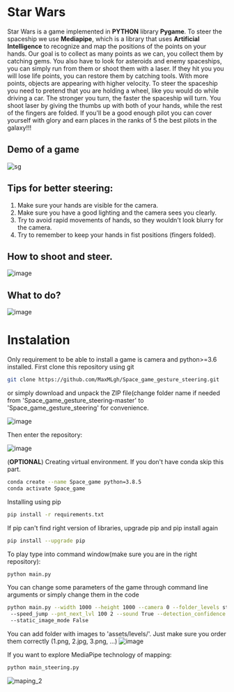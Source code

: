 # Star Wars

Star Wars is a game implemented in **PYTHON** library **Pygame**. To steer the spaceship we use **Mediapipe**, which is a library that uses **Artificial Intelligence** to recognize and map the positions of the points on your hands.
Our goal is to collect as many points as we can, you collect them by catching gems. You also have to look for asteroids and enemy spaceships, you can simply run from them or shoot them with a laser. If they hit you you will lose life points, you can restore them by catching tools. With more points, objects are appearing with higher velocity. 
To steer the spaceship you need to pretend that you are holding a wheel, like you would do while driving a car. 
The stronger you turn, the faster the spaceship will turn. You shoot laser by giving the thumbs up with both of your hands, while the rest of the fingers are folded.
If you'll be a good enough pilot you can cover yourself with glory and earn places in the ranks of 5 the best pilots in the galaxy!!!
 ## Demo of a game
![sg](https://user-images.githubusercontent.com/73268650/118136149-13ccf480-b404-11eb-81db-224dae58101e.gif)
## Tips for better steering:
1. Make sure your hands are visible for the camera.
2. Make sure you have a good lighting and the camera sees you clearly.
3. Try to avoid rapid movements of hands, so they wouldn't look blurry for the camera.
4. Try to remember to keep your hands in fist positions (fingers folded).

## How to shoot and steer.
![image](https://user-images.githubusercontent.com/84282532/118842798-cc45dd00-b8c9-11eb-9849-1cd2df7f8603.png)
## What to do?
![image](https://user-images.githubusercontent.com/84282532/118843995-e0d6a500-b8ca-11eb-9961-2f78ca3925d1.png)


# Instalation
Only requirement to be able to install a game is camera and python>=3.6 installed.
First clone this repository using git 

``` bash
git clone https://github.com/MaxMLgh/Space_game_gesture_steering.git
```
or simply  download and unpack the ZIP file(change folder name if needed from 'Space_game_gesture_steering-master' to 'Space_game_gesture_steering' for convenience.  

![image](https://user-images.githubusercontent.com/84282532/118404730-614f9880-b674-11eb-9563-29b82fc8487e.png)


Then enter the repository:

![image](https://user-images.githubusercontent.com/73268650/118058724-248f5300-b38f-11eb-91aa-c8569f5037d3.png)

(**OPTIONAL**) Creating virtual environment. If you don't have conda skip this part.

``` bash
conda create --name Space_game python=3.8.5
conda activate Space_game
```
Installing using pip

``` bash
pip install -r requirements.txt
```
If pip can't find right version of libraries, upgrade pip and pip install again

``` bash
pip install --upgrade pip
```
To play type into command window(make sure you are in the right repository):
``` bash
python main.py
```
You can change some parameters of the game through command line arguments or simply change them in the code
``` bash
python main.py --width 1000 --height 1000 --camera 0 --folder_levels star_wars --initial_speed 10
 --speed_jump --pnt_next_lvl 100 2 --sound True --detection_confidence 0.4 --tracking_confidence 0.3
 --static_image_mode False
```
You can add folder with images to 'assets/levels/'.
Just make sure you order them correctly (1.png, 2.jpg, 3.png, ...)
![image](https://user-images.githubusercontent.com/73268650/118181763-7213ca80-b438-11eb-9aa5-5a0a2206dffa.png)  

If you want to explore MediaPipe technology of mapping:
``` bash
python main_steering.py
```
![maping_2](https://user-images.githubusercontent.com/84282532/118807654-e02d1700-b8a8-11eb-97e4-b72e7febb509.gif)


